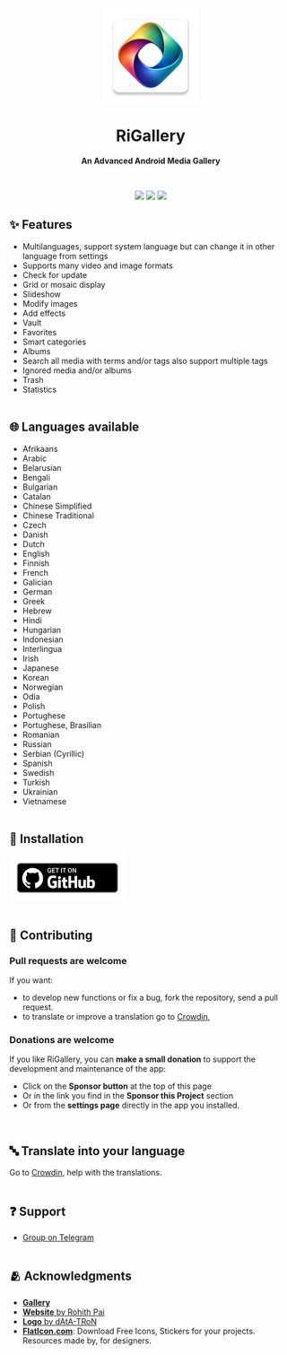 <div align="center">
<img src ="/docs/assets/logo/rigallery_logo.webp" width="170" height="170" />

# RiGallery
**An Advanced Android Media Gallery**

<br>

<a href="https://github.com/fast4x/RiGallery/releases"><img src="https://img.shields.io/github/downloads/fast4x/RiGallery/total?label=Total%20Downloads"></a>
<a href="https://github.com/fast4x/RiGallery/releases/latest"><img src="https://img.shields.io/github/downloads/fast4x/RiGallery/latest/total?label=Downloads%20of%20latest%20Release"></a>
<a href="https://github.com/fast4x/RiGallery/releases/latest"><img src="https://img.shields.io/github/v/release/fast4x/RiGallery?label=Release"></a>

</div>

## ✨ Features
- Multilanguages, support system language but can change it in other language from settings
- Supports many video and image formats
- Check for update
- Grid or mosaic display
- Slideshow
- Modify images
- Add effects
- Vault
- Favorites
- Smart categories
- Albums
- Search all media with terms and/or tags  also support multiple tags
- Ignored media and/or albums
- Trash
- Statistics
<br><br>


## 🌐 Languages available
- Afrikaans
- Arabic
- Belarusian
- Bengali
- Bulgarian
- Catalan
- Chinese Simplified
- Chinese Traditional
- Czech
- Danish
- Dutch
- English
- Finnish
- French
- Galician
- German
- Greek
- Hebrew
- Hindi
- Hungarian
- Indonesian
- Interlingua
- Irish
- Japanese
- Korean
- Norwegian
- Odia
- Polish
- Portughese
- Portughese, Brasilian
- Romanian
- Russian
- Serbian (Cyrillic)
- Spanish
- Swedish
- Turkish
- Ukrainian
- Vietnamese
<br><br>

## 📲 Installation
[<img src="./docs/assets/images/getItGithub.png" alt="GitHub" height="80">](https://github.com/fast4x/RiGallery/releases/latest)
<br><br>

## 🤝 Contributing
### Pull requests are welcome
If you want:
* to develop new functions or fix a bug, fork the repository, send a pull request.
* to translate or improve a translation go to [Crowdin](https://crowdin.com/project/rigallery/invite?h=b33f24d63f12879f8b330e379e2097692431908),

### Donations are welcome
If you like RiGallery, you can **make a small donation** to support the development and maintenance of the app:
* Click on the **Sponsor button** at the top of this page
* Or in the link you find in the **Sponsor this Project** section
* Or from the **settings page** directly in the app you installed.

<br>

## 🔤 Translate into your language
Go to [Crowdin](https://crowdin.com/project/rigallery/invite?h=b33f24d63f12879f8b330e379e2097692431908), help with the translations.
<br><br>

## ❓ Support
- [Group on Telegram ](https://t.me/rigallery_app)
<br><br>

## 🫂 Acknowledgments
- [**Gallery**](https://github.com/IacobIonut01/Gallery)
- [**Website** by Rohith Pai](https://github.com/chayotic)
- [**Logo** by dAtA-TRoN](https://github.com/dAtA-TRoN)
- [**FlatIcon.com**](https://www.flaticon.com/): Download Free Icons, Stickers for your projects. Resources made by, for designers.
